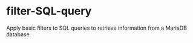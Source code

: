 # filter-SQL-query
Apply basic filters to SQL queries to retrieve information from a MariaDB database.
